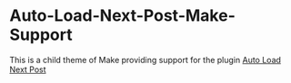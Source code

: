 # Auto-Load-Next-Post-Make-Support
This is a child theme of Make providing support for the plugin [Auto Load Next Post](https://github.com/seb86/Auto-Load-Next-Post)
